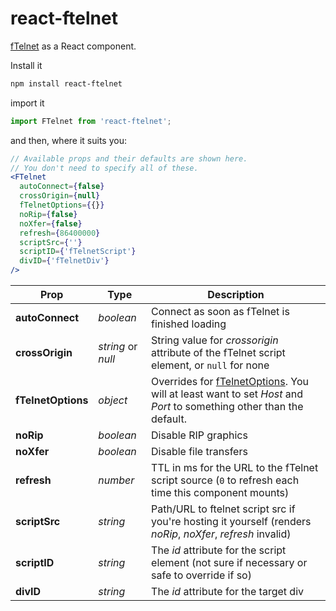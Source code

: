 react-ftelnet
======

[fTelnet](https://github.com/rickparrish/fTelnet) as a React component.

Install it

```sh
npm install react-ftelnet
```

import it

```js
import FTelnet from 'react-ftelnet';
```

and then, where it suits you:

```jsx
// Available props and their defaults are shown here.
// You don't need to specify all of these.
<FTelnet
  autoConnect={false}
  crossOrigin={null}
  fTelnetOptions={{}}
  noRip={false}
  noXfer={false}
  refresh={86400000}
  scriptSrc={''}
  scriptID={'fTelnetScript'}
  divID={'fTelnetDiv'}
/>
```

| Prop | Type | Description |
|------|------|-------------|
| **autoConnect** | *boolean* | Connect as soon as fTelnet is finished loading |
| **crossOrigin** | *string* or *null* | String value for *crossorigin* attribute of the fTelnet script element, or ```null``` for none |
| **fTelnetOptions** | *object* | Overrides for [fTelnetOptions](https://github.com/rickparrish/fTelnet/blob/master/source/ftelnetclient/fTelnetOptions.ts). You will at least want to set *Host* and *Port* to something other than the default. |
| **noRip** | *boolean* | Disable RIP graphics |
| **noXfer** | *boolean* | Disable file transfers |
| **refresh** | *number* | TTL in ms for the URL to the fTelnet script source (```0``` to refresh each time this component mounts) |
| **scriptSrc** | *string* | Path/URL to ftelnet script src if you're hosting it yourself (renders *noRip*, *noXfer*, *refresh* invalid) |
| **scriptID** | *string* | The *id* attribute for the script element (not sure if necessary or safe to override if so) |
| **divID** | *string* | The *id* attribute for the target div |
